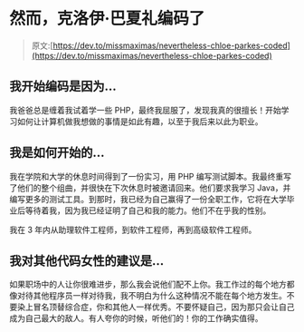 # 然而，克洛伊·巴夏礼编码了

> 原文:[https://dev.to/missmaximas/nevertheless-chloe-parkes-coded](https://dev.to/missmaximas/nevertheless-chloe-parkes-coded)

## 我开始编码是因为...

我爸爸总是缠着我试着学一些 PHP，最终我屈服了，发现我真的很擅长！开始学习如何让计算机做我想做的事情是如此有趣，以至于我后来以此为职业。

## 我是如何开始的...

我在学院和大学的休息时间得到了一份实习，用 PHP 编写测试脚本。我最终重写了他们的整个组曲，并很快在下次休息时被邀请回来。他们要求我学习 Java，并编写更多的测试工具。到那时，我已经为自己赢得了一份全职工作，它将在大学毕业后等待着我，因为我已经证明了自己和我的能力。他们不在乎我的性别。

我在 3 年内从助理软件工程师，到软件工程师，再到高级软件工程师。

## 我对其他代码女性的建议是...

如果职场中的人让你很难进步，那么我会说他们配不上你。我工作过的每个地方都像对待其他程序员一样对待我，我不明白为什么这种情况不能在每个地方发生。不要染上冒名顶替综合症，你和其他人一样优秀。不要怀疑自己，因为那只会让自己成为自己最大的敌人。有人夸你的时候，听他们的！你的工作确实值得。